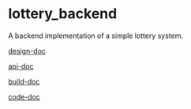 # lottery_backend
A backend implementation of a simple lottery system.

[design-doc](docs/design.md)

[api-doc](docs/api.md)

[build-doc](docs/build.md)

[code-doc](docs/code.md)
